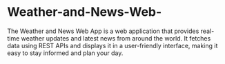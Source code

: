 # Weather-and-News-Web-
The Weather and News Web App is a web application that provides real-time weather updates and latest news from around the world. It fetches data using REST APIs and displays it in a user-friendly interface, making it easy to stay informed and plan your day.
